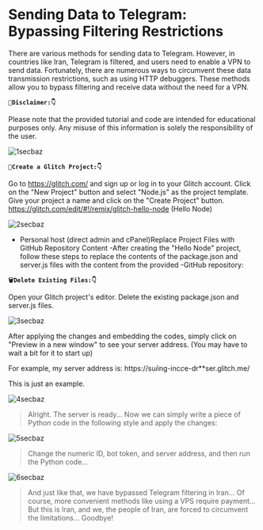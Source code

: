 <h1>Sending Data to Telegram: Bypassing Filtering Restrictions</h1>

There are various methods for sending data to Telegram. However, in countries like Iran, Telegram is filtered, and users need to enable a VPN to send data. Fortunately, there are numerous ways to circumvent these data transmission restrictions, such as using HTTP debuggers. These methods allow you to bypass filtering and receive data without the need for a VPN.

**`🚓Disclaimer:👇`**

Please note that the provided tutorial and code are intended for educational purposes only. Any misuse of this information is solely the responsibility of the user.

![1secbaz](https://github.com/isecbaz/glitch/assets/157783650/b411e578-73af-42e9-9833-55e9dbefdcdf)

**`🤖Create a Glitch Project:👇`**

Go to https://glitch.com/ and sign up or log in to your Glitch account.
Click on the "New Project" button and select "Node.js" as the project template.
Give your project a name and click on the "Create Project" button.
https://glitch.com/edit/#!/remix/glitch-hello-node (Hello Node)

![2secbaz](https://github.com/isecbaz/glitch/assets/157783650/9c0f1b78-5f5d-4874-a871-1c8d25ee1c15)

- Personal host (direct admin and cPanel)Replace Project Files with GitHub Repository Content
-After creating the "Hello Node" project, follow these steps to replace the contents of the package.json and server.js files with the content from the provided 
-GitHub repository:

**`🗑Delete Existing Files:👇`**

Open your Glitch project's editor.
Delete the existing package.json and server.js files.

![3secbaz](https://github.com/isecbaz/glitch/assets/157783650/d9dded45-9e7c-4c0b-aa48-120526a3452a)

After applying the changes and embedding the codes, simply click on "Preview in a new window" to see your server address. (You may have to wait a bit for it to start up)

For example, my server address is:
https://su*i*ing-inc*c*e-dr**ser.glitch.me/

This is just an example.

![4secbaz](https://github.com/isecbaz/glitch/assets/157783650/45b48c20-f7ab-4127-bb3f-551265f7117b)

>Alright. The server is ready... Now we can simply write a piece of Python code in the following style and apply the changes:

![5secbaz](https://github.com/isecbaz/glitch/assets/157783650/d33da26e-6b90-4dc5-b3d6-5976f1f0a078)

>Change the numeric ID, bot token, and server address, and then run the Python code...

![6secbaz](https://github.com/isecbaz/glitch/assets/157783650/781d5f18-5d6b-4b0f-9a66-1307f981338e)

>And just like that, we have bypassed Telegram filtering in Iran... Of course, more convenient methods like using a VPS require payment... But this is Iran, and we, the people of Iran, are forced to circumvent the limitations... Goodbye!




